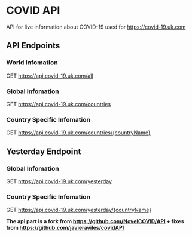 # COVID API
API for live information about COVID-19 used for https://covid-19.uk.com

## API Endpoints

### World Infomation
GET https://api.covid-19.uk.com/all

### Global Infomation
GET https://api.covid-19.uk.com/countries

### Country Specific Infomation
GET https://api.covid-19.uk.com/countries/{countryName}

## Yesterday Endpoint

### Global Infomation
GET https://api.covid-19.uk.com/yesterday

### Country Specific Infomation
GET https://api.covid-19.uk.com/yesterday/{countryName}

**The api part is a fork from https://github.com/NovelCOVID/API + fixes from https://github.com/javieraviles/covidAPI**
